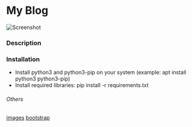 # My Blog
![Screenshot](https://user-images.githubusercontent.com/53121602/72750377-fd6eaa00-3bbc-11ea-85fd-7f2bd195b916.png)



###  Description

### Installation
- Install python3 and python3-pip on your system (example: apt install python3 python3-pip)
- Install required libraries: pip install -r requirements.txt

######  Others
[images](https://illlustrations.co)
[bootstrap](https://getbootstrap.com)

